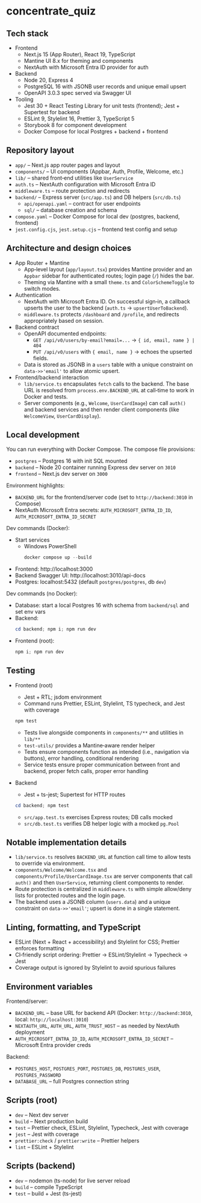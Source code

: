 # concentrate_quiz

## Tech stack

- Frontend
	- Next.js 15 (App Router), React 19, TypeScript
	- Mantine UI 8.x for theming and components
	- NextAuth with Microsoft Entra ID provider for auth
- Backend
	- Node 20, Express 4
	- PostgreSQL 16 with JSONB user records and unique email upsert
	- OpenAPI 3.0.3 spec served via Swagger UI
- Tooling
	- Jest 30 + React Testing Library for unit tests (frontend); Jest + Supertest for backend
	- ESLint 9, Stylelint 16, Prettier 3, TypeScript 5
	- Storybook 8 for component development
	- Docker Compose for local Postgres + backend + frontend

## Repository layout

- `app/` – Next.js app router pages and layout
- `components/` – UI components (Appbar, Auth, Profile, Welcome, etc.)
- `lib/` – shared front‑end utilities like `UserService`
- `auth.ts` – NextAuth configuration with Microsoft Entra ID
- `middleware.ts` – route protection and redirects
- `backend/` – Express server (`src/app.ts`) and DB helpers (`src/db.ts`)
	- `api/openapi.yaml` – contract for user endpoints
	- `sql/` – database creation and schema
- `compose.yaml` – Docker Compose for local dev (postgres, backend, frontend)
- `jest.config.cjs`, `jest.setup.cjs` – frontend test config and setup

## Architecture and design choices

- App Router + Mantine
	- App‑level layout (`app/layout.tsx`) provides Mantine provider and an `Appbar` sidebar for authenticated routes; login page (`/`) hides the bar.
	- Theming via Mantine with a small `theme.ts` and `ColorSchemeToggle` to switch modes.
- Authentication
	- NextAuth with Microsoft Entra ID. On successful sign‑in, a callback upserts the user to the backend (`auth.ts` → `upsertUserToBackend`).
	- `middleware.ts` protects `/dashboard` and `/profile`, and redirects appropriately based on session.
- Backend contract
	- OpenAPI documented endpoints:
		- `GET /api/v0/users/by-email?email=...` → `{ id, email, name } | 404`
		- `PUT /api/v0/users` with `{ email, name }` → echoes the upserted fields.
	- Data is stored as JSONB in a `users` table with a unique constraint on `data->>'email'` to allow atomic upsert.
- Frontend/backend interaction
	- `lib/service.ts` encapsulates `fetch` calls to the backend. The base URL is resolved from `process.env.BACKEND_URL` at call‑time to work in Docker and tests.
	- Server components (e.g., `Welcome`, `UserCardImage`) can call `auth()` and backend services and then render client components (like `WelcomeView`, `UserCardDisplay`).

## Local development

You can run everything with Docker Compose. The compose file provisions:

- `postgres` – Postgres 16 with init SQL mounted
- `backend` – Node 20 container running Express dev server on `3010`
- `frontend` – Next.js dev server on `3000`

Environment highlights:

- `BACKEND_URL` for the frontend/server code (set to `http://backend:3010` in Compose)
- NextAuth Microsoft Entra secrets: `AUTH_MICROSOFT_ENTRA_ID_ID`, `AUTH_MICROSOFT_ENTRA_ID_SECRET`

Dev commands (Docker):

- Start services
	- Windows PowerShell
		```powershell
		docker compose up --build
		```
- Frontend: http://localhost:3000
- Backend Swagger UI: http://localhost:3010/api-docs
- Postgres: localhost:5432 (default `postgres/postgres`, db `dev`)

Dev commands (no Docker):

- Database: start a local Postgres 16 with schema from `backend/sql` and set env vars
- Backend:
	```powershell
	cd backend; npm i; npm run dev
	```
- Frontend (root):
	```powershell
	npm i; npm run dev
	```

## Testing

- Frontend (root)
	- Jest + RTL; jsdom environment
	- Command runs Prettier, ESLint, Stylelint, TS typecheck, and Jest with coverage
	```powershell
	npm test
	```
	- Tests live alongside components in `components/**` and utilities in `lib/**`
	- `test-utils/` provides a Mantine‑aware render helper
  - Tests ensure components function as intended (i.e., navigation via buttons), error handling, conditional rendering
  - Service tests ensure proper communication between front and backend, proper fetch calls, proper error handling

- Backend
	- Jest + ts-jest; Supertest for HTTP routes
	```powershell
	cd backend; npm test
	```
	- `src/app.test.ts` exercises Express routes; DB calls mocked
	- `src/db.test.ts` verifies DB helper logic with a mocked `pg.Pool`

## Notable implementation details

- `lib/service.ts` resolves `BACKEND_URL` at function call time to allow tests to override via environment.
- `components/Welcome/Welcome.tsx` and `components/Profile/UserCardImage.tsx` are server components that call `auth()` and then `UserService`, returning client components to render.
- Route protection is centralized in `middleware.ts` with simple allow/deny lists for protected routes and the login page.
- The backend uses a JSONB column (`users.data`) and a unique constraint on `data->>'email'`; upsert is done in a single statement.

## Linting, formatting, and TypeScript

- ESLint (Next + React + accessibility) and Stylelint for CSS; Prettier enforces formatting
- CI‑friendly script ordering: Prettier → ESLint/Stylelint → Typecheck → Jest
- Coverage output is ignored by Stylelint to avoid spurious failures

## Environment variables

Frontend/server:
- `BACKEND_URL` – base URL for backend API (Docker: `http://backend:3010`, local: `http://localhost:3010`)
- `NEXTAUTH_URL`, `AUTH_URL`, `AUTH_TRUST_HOST` – as needed by NextAuth deployment
- `AUTH_MICROSOFT_ENTRA_ID_ID`, `AUTH_MICROSOFT_ENTRA_ID_SECRET` – Microsoft Entra provider creds

Backend:
- `POSTGRES_HOST`, `POSTGRES_PORT`, `POSTGRES_DB`, `POSTGRES_USER`, `POSTGRES_PASSWORD`
- `DATABASE_URL` – full Postgres connection string

## Scripts (root)

- `dev` – Next dev server
- `build` – Next production build
- `test` – Prettier check, ESLint, Stylelint, Typecheck, Jest with coverage
- `jest` – Jest with coverage
- `prettier:check` / `prettier:write` – Prettier helpers
- `lint` – ESLint + Stylelint

## Scripts (backend)

- `dev` – nodemon (ts-node) for live server reload
- `build` – compile TypeScript
- `test` – build + Jest (ts-jest)